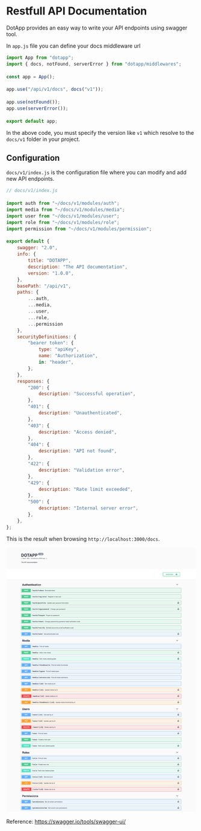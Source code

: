 # Restfull API Documentation

DotApp provides an easy way to write your API endpoints using swagger tool.

In `app.js` file you can define your docs middleware url

``` javascript
import App from "dotapp";
import { docs, notFound, serverError } from "dotapp/middlewares";

const app = App();

app.use("/api/v1/docs", docs("v1"));

app.use(notFound());
app.use(serverError());

export default app;
```

In the above code, you must specify the version like `v1` which resolve to the `docs/v1` folder in your project.

## Configuration

`docs/v1/index.js` is the configuration file where you can modify and add new API endpoints.

``` javascript
// docs/v1/index.js

import auth from "~/docs/v1/modules/auth";
import media from "~/docs/v1/modules/media";
import user from "~/docs/v1/modules/user";
import role from "~/docs/v1/modules/role";
import permission from "~/docs/v1/modules/permission";

export default {
    swagger: "2.0",
    info: {
        title: "DOTAPP",
        description: "The API documentation",
        version: "1.0.0",
    },
    basePath: "/api/v1",
    paths: {
        ...auth,
        ...media,
        ...user,
        ...role,
        ...permission
    },
    securityDefinitions: {
        "bearer token": {
            type: "apiKey",
            name: "Authorization",
            in: "header",
        },
    },
    responses: {
        "200": {
            description: "Successful operation",
        },
        "401": {
            description: "Unauthenticated",
        },
        "403": {
            description: "Access denied",
        },
        "404": {
            description: "API not found",
        },
        "422": {
            description: "Validation error",
        },
        "429": {
            description: "Rate limit exceeded",
        },
        "500": {
            description: "Internal server error",
        },
    },
};
```
This is the result when browsing `http://localhost:3000/docs`.

![docs](/manual/images/docs.png)


Reference: https://swagger.io/tools/swagger-ui/
